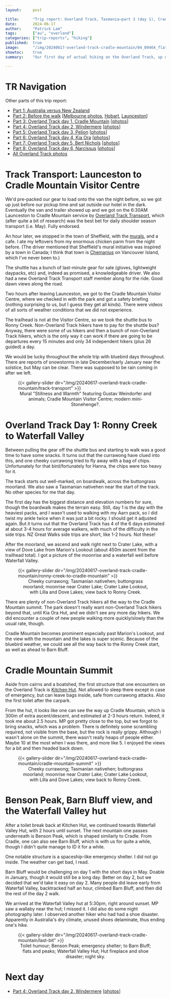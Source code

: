 ```yaml
---
layout:     post

title:      "Trip report: Overland Track, Tasmania—part 3 (day 1), Cradle Mountain"
date:       2024-06-17
author:     "Patrick Lam"
tags:       ["au", "overland"]
categories: ["trip-reports", "hiking"]
published:  true
image:      "/img/20240617-overland-track-cradle-mountain/04_09464_flats_and_peaks.avif"
showtoc:    true
summary:    "Our first day of actual hiking on the Overland Track, up onto the plateau and atop Cradle Mountain to Waterfall Valley Hut, our first Tasmanian Hut."

---
```


<style>
.post-heading h1  { color: white; text-shadow: 2px 2px 2px grey; }
.meta { color: white; }
</style>

# TR Navigation

Other parts of this trip report:

* [Part 1: Australia versus New Zealand](/post/20240511-overland-track-australia-vs-new-zealand)
* [Part 2: Before the walk](/post/20240616-overland-track-before-the-walk) [[Melbourne photos](https://gallery.patricklam.ca/index.php?/category/1881), [Hobart](https://gallery.patricklam.ca/index.php?/category/1891), [Launceston](https://gallery.patricklam.ca/index.php?/category/1880)]
* [Part 3: Overland Track day 1, Cradle Mountain](/post/20240617-overland-track-cradle-mountain) [[photos](https://gallery.patricklam.ca/index.php?/category/1884)]
* [Part 4: Overland Track day 2, Windermere](/post/20240624-overland-track-windermere) [[photos](https://gallery.patricklam.ca/index.php?/category/1879)]
* [Part 5: Overland Track day 3, Pelion](/post/20240718-overland-track-pelion) [[photos](https://gallery.patricklam.ca/index.php?/category/1875)]
* [Part 6: Overland Track day 4, Kia Ora](/post/20240728-overland-track-kia-ora) [[photos](https://gallery.patricklam.ca/index.php?/category/1906)]
* [Part 7: Overland Track day 5, Bert Nichols](/post/20241117-overland-track-bert-nichols) [[photos](https://gallery.patricklam.ca/index.php?/category/1917)]
* [Part 8: Overland Track day 6, Narcissus](/post/20241126-overland-track-narcissus) [[photos](https://gallery.patricklam.ca/index.php?/category/1924)]
* [All Overland Track photos](https://gallery.patricklam.ca/index.php?/category/1874)

# Track Transport: Launceston to Cradle Mountain Visitor Centre

We'd pre-packed our gear to load onto the van the night before, so we got up
just before our pickup time and sat outside our hotel in the
dark. Eventually the van and trailer showed up and we got on the 6:30AM
Launceston to Cradle Mountain service by [Overland Track
Transport](https://www.overlandtracktransport.com.au/), which (after quite a bit of research) was the
best bet for daily shoulder season transport (i.e. May). Fully endorsed.

An hour later, we stopped in the town of Sheffield, with the
[murals](https://www.sheffieldtasmania.com.au/sheffield-mural-tour),
and a cafe. I ate my leftovers from my enormous chicken parm from the
night before. (The driver mentioned that Sheffield's mural initiative was inspired by a town
in Canada; I think that town is
[Chemanius](https://explorerrvclub.com/blog/the-charming-little-town-of-chemainus-canadas-mural-capital/)
on Vancouver Island,
which I've never been to.)

The shuttle has a bunch of last-minute gear for sale (gloves, lightweight daypacks, etc) and, indeed as
promised, a knowledgeable driver. We also had a new Overland Track
Transport staff member along for the ride. Good dawn views along the
road.

Two hours after leaving Launceston, we got to the Cradle Mountain Visitor Centre,
where we checked in with the park and got a safety briefing (nothing surprising to us, but
I guess they get all kinds). There were videos of all sorts of weather conditions that we did not experience.

The trailhead is not at the Visitor Centre, so we took the shuttle bus
to Ronny Creek.  Non-Overland Track hikers have to pay for the shuttle
bus? Anyway, there were some of us hikers and then a bunch of
non-Overland Track hikers, which is the only way it can work if there
are going to be departures every 15 minutes and only 34 independent
hikers (plus 26 guided) a day.

We would be lucky throughout the whole trip with bluebird days throughout. There are reports
of snowstorms in late December/early January near the solstice, but May can be clear.
There was supposed to be rain coming in after we left.

<figure>
{{< gallery-slider dir="/img/20240617-overland-track-cradle-mountain/track-transport" >}}
<figcaption style="text-align:center">Mural "Stillness and Warmth" featuring Gustav Weindorfer and animals; Cradle Mountain Visitor Centre; modern mini-Stonehenge?.</figcaption>
</figure>

# Overland Track Day 1: Ronny Creek to Waterfall Valley

Between pulling the gear off the shuttle bus and starting to walk was a good time to have some snacks.
It turns out that the currawong have clued into this, and one cheeky currawong tried to fly away with a
bag of chips. Unfortunately for that bird/fortunately for Hanna, the chips were too heavy for it.

The track starts out well-marked, on boardwalk, across the buttongrass moorland. We also saw a Tasmanian
nativehen near the start of the track. No other species for me that day.

The first day has the biggest distance and elevation numbers for sure,
though the boardwalk makes the terrain easy. Still, day 1 is the day with
the heaviest packs, and I wasn't used to walking with my Aarn pack, so
I did twist my ankle twice when it was just a bit rocky. I should get it adjusted again.
But it turns out that the Overland
Track has 4 of the 6 days estimated at about 3-4 hours for average walkers, with
much of the difficulty in the side trips. NZ Great Walks side trips
are short, like 1-2 hours. Not these!

After the moorland, we ascend and walk right next to Crater Lake, with
a view of Dove Lake from Marion's Lookout (about 450m ascent from the
trailhead total). I got a picture of the moonrise and a waterfall
well before Waterfall Valley.

<figure>
{{< gallery-slider dir="/img/20240617-overland-track-cradle-mountain/ronny-creek-to-cradle-mountain" >}}
<figcaption style="text-align:center">Cheeky currawong; Tasmanian nativehen; buttongrass moorland; moonrise near Crater Lake; Crater Lake Lookout, with Lilla and Dove Lakes; view back to Ronny Creek.</figcaption>
</figure>

There are plenty of non-Overland Track hikers all the way to the Cradle Mountain
summit. The park doesn't really want non-Overland Track hikers beyond that, until
Kia Ora Hut, and we didn't see any more day hikers. We did encounter a couple of
new people walking more quickly/slowly than the usual rate, though.

Cradle Mountain becomes prominent especially past Marion's Lookout, and the view
with the mountain and the lakes is super scenic. Because of the bluebird weather,
we could see all the way back to the Ronny Creek start, as well as ahead to Barn Bluff.

# Cradle Mountain Summit

Aside from cairns and a boatshed, the first structure that one encounters on the Overland Track
is [Kitchen Hut](https://www.mountainhuts.com.au/kitchen-hut/). Not allowed to sleep there except
in case of emergency, but can leave bags inside, safe from currawong attacks. Also the first toilet
after the carpark.

From the hut, it looks like one can see the way up Cradle Mountain,
which is 300m of extra ascent/descent, and estimated at 2-3 hours
return. Indeed, it took me about 2.5 hours. MP got pretty close to the
top, but we forgot to bring snacks, which was a problem. There is
definitely some scrambling required, not visible from the base, but
the rock is really grippy. Although I wasn't alone on the summit,
there wasn't really heaps of people either. Maybe 10 at the most when
I was there, and more like 5. I enjoyed the views for a bit and then headed back down.

<figure>
{{< gallery-slider dir="/img/20240617-overland-track-cradle-mountain/cradle-mountain-summit" >}}
<figcaption style="text-align:center">Cheeky currawong; Tasmanian nativehen; buttongrass moorland; moonrise near Crater Lake; Crater Lake Lookout, with Lilla and Dove Lakes; view back to Ronny Creek.</figcaption>
</figure>

# Benson Peak, Barn Bluff view, and the Waterfall Valley hut

After a toilet break back at Kitchen Hut, we continued towards
Waterfall Valley Hut, with 2 hours until sunset.  The next mountain
one passes underneath is Benson Peak, which is shaped similarly to
Cradle. From Cradle, one can also see Barn Bluff, which is with us for
quite a while, though I didn't quite manage to ID it for a while.

One notable structure is a spaceship-like emergency shelter. I did not
go inside.  The weather can get bad, I read.

Barn Bluff would be challenging on day 1 with the short days in May.
Doable in January, though it would still be a long day. Better on day 2, but
we decided that we'd take it easy on day 2. Many people did leave early
from Waterfall Valley, backtracked half an hour, climbed Barn Bluff, and then
did the rest of the day 2 walk.

We arrived at the Waterfall Valley hut at 5:30pm, right around sunset. MP saw a wallaby near the hut;
I missed it. I did also do some night photography later. I observed another hiker who
had had a shoe disaster. Apparently in Australia's dry climate, unused shoes delaminate,
thus ending one's hike.

<figure>
{{< gallery-slider dir="/img/20240617-overland-track-cradle-mountain/last-bit" >}}
<figcaption style="text-align:center">Toilet humour; Benson Peak; emergency shelter; to Barn Bluff; flats and peaks; Waterfall Valley Hut; Hut fireplace and shoe disaster; night sky.</figcaption>
</figure>

# Next day

* [Part 4: Overland Track day 2, Windermere](/post/20240624-overland-track-windermere) [[photos](https://gallery.patricklam.ca/index.php?/category/1879)]
